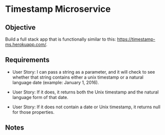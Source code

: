 # Timestamp Microservice

## Objective

Build a full stack app that is functionally similar to this: https://timestamp-ms.herokuapp.com/.

## Requirements

* User Story: I can pass a string as a parameter, and it will check to see whether that string contains either a unix timestamp or a natural language date (example: January 1, 2016).

* User Story: If it does, it returns both the Unix timestamp and the natural language form of that date.

* User Story: If it does not contain a date or Unix timestamp, it returns null for those properties.

## Notes